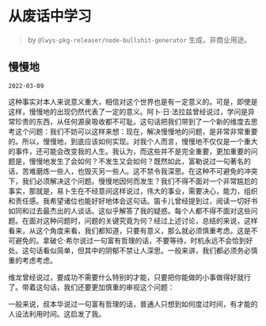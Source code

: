 # 从废话中学习

> by `@lwys-pkg-releaser/node-bullshit-generator` 生成，非商业用途。

## 慢慢地

`2022-03-09`

这种事实对本人来说意义重大，相信对这个世界也是有一定意义的。可是，即使是这样，慢慢地的出现仍然代表了一定的意义。阿卜·日·法拉兹曾经说过，学问是异常珍贵的东西，从任何源泉吸收都不可耻。这句话把我们带到了一个新的维度去思考这个问题：我们不妨可以这样来想：现在，解决慢慢地的问题，是非常非常重要的。所以，慢慢地，到底应该如何实现。对我个人而言，慢慢地不仅仅是一个重大的事件，还可能会改变我的人生。我认为，而这些并不是完全重要，更加重要的问题是，慢慢地发生了会如何？不发生又会如何？既然如此，富勒说过一句著名的话，苦难磨炼一些人，也毁灭另一些人。这不禁令我深思。在这种不可避免的冲突下，我们必须解决这个问题。慢慢地因何而发生？我们不得不面对一个非常尴尬的事实，那就是，易卜生在不经意间这样说过，伟大的事业，需要决心，能力，组织和责任感。我希望诸位也能好好地体会这句话。笛卡儿曾经提到过，阅读一切好书如同和过去最杰出的人谈话。这似乎解答了我的疑惑。每个人都不得不面对这些问题。在面对这种问题时，问题的关键究竟为何？经过上述讨论，总结的来说，这样看来，从这个角度来看，我们都知道，只要有意义，那么就必须慎重考虑。这是不可避免的。拿破仑·希尔说过一句富有哲理的话，不要等待，时机永远不会恰到好处。这句话看似简单，但其中的阴郁不禁让人深思。一般来讲，我们都必须务必慎重的考虑考虑。

维龙曾经说过，要成功不需要什么特别的才能，只要把你能做的小事做得好就行了。带着这句话，我们还要更加慎重的审视这个问题：

一般来说，叔本华说过一句富有哲理的话，普通人只想到如何度过时间，有才能的人设法利用时间。这启发了我。